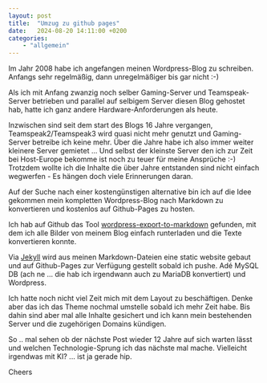 ```yaml
---
layout: post
title:  "Umzug zu github pages"
date:   2024-08-20 14:11:00 +0200
categories:
    - "allgemein"
---
```


Im Jahr 2008 habe ich angefangen meinen Wordpress-Blog zu schreiben. Anfangs sehr regelmäßig, dann unregelmäßiger bis gar nicht :-)

Als ich mit Anfang zwanzig noch selber Gaming-Server und Teamspeak-Server betrieben und parallel auf selbigem Server diesen Blog gehostet hab, hatte ich ganz andere Hardware-Anforderungen als heute.

Inzwischen sind seit dem start des Blogs 16 Jahre vergangen, Teamspeak2/Teamspeak3 wird quasi nicht mehr genutzt und Gaming-Server betreibe ich keine mehr. Über die Jahre habe ich also immer weiter kleinere Server gemietet ... Und selbst der kleinste Server den ich zur Zeit bei Host-Europe bekomme ist noch zu teuer für meine Ansprüche :-) Trotzdem wollte ich die Inhalte die über Jahre entstanden sind nicht einfach wegwerfen - Es hängen doch viele Erinnerungen daran.

Auf der Suche nach einer kostengünstigen alternative bin ich auf die Idee gekommen mein kompletten Wordpress-Blog nach Markdown zu konvertieren und kostenlos auf Github-Pages zu hosten.

Ich hab auf Github das Tool [wordpress-export-to-markdown](https://github.com/lonekorean/wordpress-export-to-markdown) gefunden, mit dem ich alle Bilder von meinem Blog einfach runterladen und die Texte konvertieren konnte. 

Via [Jekyll](https://jekyllrb.com/) wird aus meinen Markdown-Dateien eine static website gebaut und auf Github-Pages zur Verfügung gestellt sobald ich pushe. Adé MySQL DB (ach ne ... die hab ich irgendwann auch zu MariaDB konvertiert) und Wordpress.

Ich hatte noch nicht viel Zeit mich mit dem Layout zu beschäftigen. Denke aber das ich das Theme nochmal umstelle sobald ich mehr Zeit habe. Bis dahin sind aber mal alle Inhalte gesichert und ich kann mein bestehenden Server und die zugehörigen Domains kündigen.

So .. mal sehen ob der nächste Post wieder 12 Jahre auf sich warten lässt und welchen Technologie-Sprung ich das nächste mal mache. Vielleicht irgendwas mit KI? ... ist ja gerade hip.

Cheers

